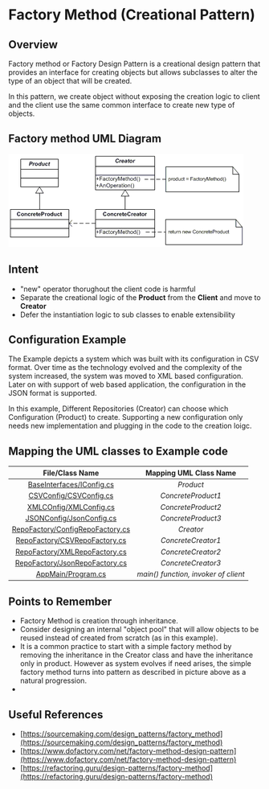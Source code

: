 # Factory Method (Creational Pattern)
## Overview
Factory method or Factory Design Pattern is a creational design pattern that provides an interface for creating objects but allows subclasses to alter the type of an object that will be created.

In this pattern, we create object without exposing the creation logic to client and the client use the same common interface to create new type of objects. 

## Factory method UML Diagram
![plot](./factory.gif)

## Intent
- "new" operator thorughout the client code is harmful
- Separate the creational logic of the **Product** from the **Client** and move to **Creator**
- Defer the instantiation logic to sub classes to enable extensibility

## Configuration Example
The Example depicts a system which was built with its configuration in CSV format. Over time as the technology evolved and the complexity of the system increased, the system was moved to XML based configuration. Later on with support of web based application, the configuration in the JSON format is supported.

In this example, Different Repositories (Creator) can choose which  Configuration (Product) to create.
Supporting a new configuration only needs new implementation and plugging in the code to the creation loigc.


## Mapping the UML classes to Example code
| **File/Class Name** | **Mapping UML Class Name**  |
| :-----: | :-: |
| [BaseInterfaces/IConfig.cs](./BaseInterfaces/IConfig.cs)| *Product* |
| [CSVConfig/CSVConfig.cs](./CSVConfig/CSVConfig.cs)| *ConcreteProduct1*|
| [XMLCOnfig/XMLConfig.cs](./XMLConfig/XMLConfig.cs)| *ConcreteProduct2*|
| [JSONConfig/JsonConfig.cs](./JSonConfig/JsonConfig.cs)| *ConcreteProduct3*|
| [RepoFactory/ConfigRepoFactory.cs](./RepoFactory/ConfigRepoFactory.cs) | *Creator* |
| [RepoFactory/CSVRepoFactory.cs](./RepoFactory/CSVRepoFactory.cs)| *ConcreteCreator1*|
| [RepoFactory/XMLRepoFactory.cs](./RepoFactory/XMLRepoFactory.cs)| *ConcreteCreator2*|
| [RepoFactory/JsonRepoFactory.cs](./RepoFactory/JsonRepoFactory.cs)| *ConcreteCreator3*|
| [AppMain/Program.cs](./AppMain/Program.cs) | *main() function, invoker of client* |

## Points to Remember
- Factory Method is creation through inheritance.
- Consider designing an internal "object pool" that will allow objects to be reused instead of created from scratch (as in this example).
- It is a common practice to start with a simple factory method by removing the inheritance in the Creator class and have the inheritance only in product. However as system evolves if need arises, the simple factory method turns into pattern as described in picture above as a natural progression.  
- 
## Useful References
- [https://sourcemaking.com/design_patterns/factory_method](https://sourcemaking.com/design_patterns/factory_method)
- [https://www.dofactory.com/net/factory-method-design-pattern](https://www.dofactory.com/net/factory-method-design-pattern)
- [https://refactoring.guru/design-patterns/factory-method](https://refactoring.guru/design-patterns/factory-method)
